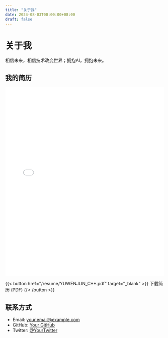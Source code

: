 ```yaml
---
title: "关于我"
date: 2024-08-03T00:00:00+08:00
draft: false
---
```


# 关于我

相信未来，相信技术改变世界；拥抱AI，拥抱未来。

## 我的简历

<embed src="/resume/YUWENJUN_C++.pdf" type="application/pdf" width="100%" height="600px" />

{{< button href="/resume/YUWENJUN_C++.pdf" target="_blank" >}}
下载简历 (PDF)
{{< /button >}}

## 联系方式

- Email: your.email@example.com
- GitHub: [Your GitHub](https://github.com/yourusername)
- Twitter: [@YourTwitter](https://twitter.com/yourusername)